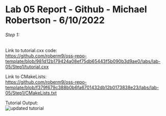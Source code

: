 # Lab 05 Report - Github - Michael Robertson - 6/10/2022  

###### Step 1:  
Link to tutorial.cxx code:  
https://github.com/roberm9/oss-repo-template/blob/981d12b179424a08ef75db65443f5b090b3d9ae0/labs/lab-05/Step1/tutorial.cxx  

Link to CMakeLists:  
https://github.com/roberm9/oss-repo-template/blob/f379f679c388b0b6fa6701432db12b0173838e23/labs/lab-05/Step1/CMakeLists.txt  

Tutorial Output:   
![updated tutorial](https://user-images.githubusercontent.com/95317029/174329783-75f95390-5ce7-42a0-8bd7-d3ec41b59ce7.PNG)  

